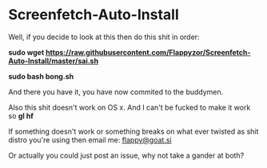 Screenfetch-Auto-Install
========================

Well, if you decide to look at this then do this shit in order:

**sudo wget https://raw.githubusercontent.com/Flappyzor/Screenfetch-Auto-Install/master/sai.sh**

**sudo bash bong.sh**


And there you have it, you have now commited to the buddymen.

Also this shit doesn't work on OS x. And I can't be fucked to make it work so **gl hf**

If something doesn't work or something breaks on what ever twisted as shit distro you're using then email me: flappy@goat.si

Or actually you could just post an issue, why not take a gander at both?
